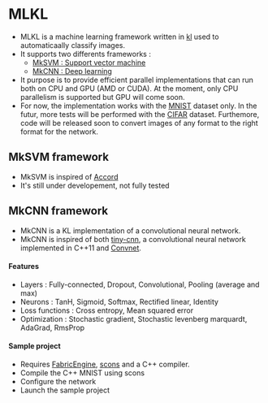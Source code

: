 # MLKL

- MLKL is a machine learning framework written in [kl](http://fabricengine.com/) used to automaticaally classify images. 
- It supports two differents frameworks :
	* [MkSVM : Support vector machine](#MkSVM-framework)
	* [MkCNN : Deep learning](#MkCNN-framework)
- It purpose is to provide efficient parallel implementations that can run both on CPU and GPU (AMD or CUDA). At the moment, only CPU parallelism is supported but GPU will come soon.
- For now, the implementation works with the [MNIST](http://yann.lecun.com/exdb/mnist/) dataset only. In the futur, more tests will be performed with the [CIFAR](http://www.cs.toronto.edu/~kriz/cifar.html) dataset. Furthemore, code will be released soon to convert images of any format to the right format for the network.



## MkSVM framework
- MkSVM is inspired of [Accord](http://accord-framework.net/)
- It's still under developement, not fully tested
 



## MkCNN framework
- MkCNN is a KL implementation of a convolutional neural network.
- MkCNN is inspired of both [tiny-cnn](https://github.com/nyanp/tiny-cnn/wiki), a convolutional neural network implemented in C++11 and [Convnet](https://code.google.com/p/cuda-convnet/).

#### Features
- Layers : Fully-connected, Dropout, Convolutional, Pooling (average and max)
- Neurons : TanH, Sigmoid, Softmax, Rectified linear, Identity
- Loss functions : Cross entropy, Mean squared error
- Optimization : Stochastic gradient, Stochastic levenberg marquardt, AdaGrad, RmsProp


#### Sample project
* Requires [FabricEngine](http://fabricengine.com/get-fabric/), [scons](http://www.scons.org/) and a C++ compiler.
* Compile the C++ MNIST using scons
* Configure the network
* Launch the sample project
 
